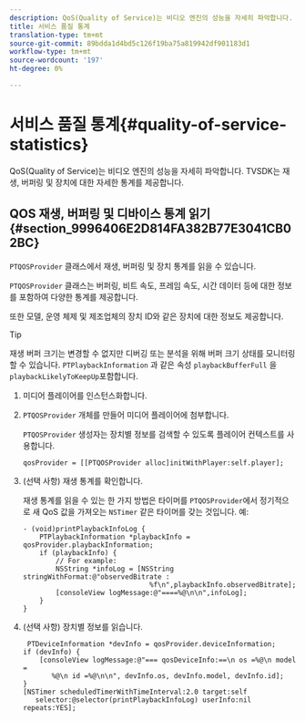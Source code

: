 ```yaml
---
description: QoS(Quality of Service)는 비디오 엔진의 성능을 자세히 파악합니다. TVSDK는 재생, 버퍼링 및 장치에 대한 자세한 통계를 제공합니다.
title: 서비스 품질 통계
translation-type: tm+mt
source-git-commit: 89bdda1d4bd5c126f19ba75a819942df901183d1
workflow-type: tm+mt
source-wordcount: '197'
ht-degree: 0%

---
```



# 서비스 품질 통계{#quality-of-service-statistics}

QoS(Quality of Service)는 비디오 엔진의 성능을 자세히 파악합니다. TVSDK는 재생, 버퍼링 및 장치에 대한 자세한 통계를 제공합니다.

## QOS 재생, 버퍼링 및 디바이스 통계 읽기 {#section_9996406E2D814FA382B77E3041CB02BC}

`PTQOSProvider` 클래스에서 재생, 버퍼링 및 장치 통계를 읽을 수 있습니다.

`PTQOSProvider` 클래스는 버퍼링, 비트 속도, 프레임 속도, 시간 데이터 등에 대한 정보를 포함하여 다양한 통계를 제공합니다.

또한 모델, 운영 체제 및 제조업체의 장치 ID와 같은 장치에 대한 정보도 제공합니다.

>[!TIP]
>
>재생 버퍼 크기는 변경할 수 없지만 디버깅 또는 분석을 위해 버퍼 크기 상태를 모니터링할 수 있습니다. `PTPlaybackInformation` 과 같은 속성 `playbackBufferFull` 을  `playbackLikelyToKeepUp`포함합니다.

1. 미디어 플레이어를 인스턴스화합니다.
1. `PTQOSProvider` 개체를 만들어 미디어 플레이어에 첨부합니다.

   `PTQOSProvider` 생성자는 장치별 정보를 검색할 수 있도록 플레이어 컨텍스트를 사용합니다.

   ```
   qosProvider = [[PTQOSProvider alloc]initWithPlayer:self.player]; 
   ```

1. (선택 사항) 재생 통계를 확인합니다.

   재생 통계를 읽을 수 있는 한 가지 방법은 타이머를 `PTQOSProvider`에서 정기적으로 새 QoS 값을 가져오는 `NSTimer` 같은 타이머를 갖는 것입니다. 예:

   ```
   - (void)printPlaybackInfoLog { 
       PTPlaybackInformation *playbackInfo = qosProvider.playbackInformation;  
       if (playbackInfo) { 
           // For example: 
           NSString *infoLog = [NSString stringWithFormat:@"observedBitrate :  
                                  %f\n",playbackInfo.observedBitrate]; 
           [consoleView logMessage:@"====%@\n\n",infoLog]; 
       } 
   }
   ```

1. (선택 사항) 장치별 정보를 읽습니다.

   ```
    PTDeviceInformation *devInfo = qosProvider.deviceInformation; 
   if (devInfo) { 
       [consoleView logMessage:@"=== qosDeviceInfo:==\n os =%@\n model =  
          %@\n id =%@\n\n", devInfo.os, devInfo.model, devInfo.id]; 
   } 
   [NSTimer scheduledTimerWithTimeInterval:2.0 target:self  
      selector:@selector(printPlaybackInfoLog) userInfo:nil repeats:YES];
   ```


